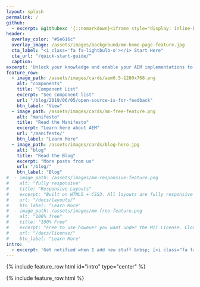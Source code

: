 ```yaml
---
layout: splash
permalink: /
github:
  - excerpt: &githubexc '{::nomarkdown}<iframe style="display: inline-block;" src="https://ghbtns.com/github-btn.html?user=aem-design&repo=aem.design&type=star&count=true&size=large" frameborder="0" scrolling="0" width="160px" height="30px"></iframe> <iframe style="display: inline-block;" src="https://ghbtns.com/github-btn.html?user=aem-design&repo=aem.design&type=fork&count=true&size=large" frameborder="0" scrolling="0" width="158px" height="30px"></iframe>{:/nomarkdown}'
header:
  overlay_color: "#5e616c"
  overlay_image: /assets/images/background/mm-home-page-feature.jpg
  cta_label: "<i class='fa fa-lightbulb-o'></i> Start Here"
  cta_url: "/quick-start-guide/"
  caption:
excerpt: 'Unlock your knowledge and enable your AEM implementations to evolve beyond cognitive bias of the past'
feature_row:
  - image_path: /assets/images/cards/aem6.5-1280x768.png
    alt: "components"
    title: "Component List"
    excerpt: "See component list"
    url: "/blog/2019/06/05/open-source-is-for-feedback"
    btn_label: "View"
  - image_path: /assets/images/cards/mm-free-feature.png
    alt: "manifesto"
    title: "Read the Manifesto"
    excerpt: "Learn here about AEM"
    url: "/manifesto/"
    btn_label: "Learn More"
  - image_path: /assets/images/cards/blog-hero.jpg
    alt: "blog"
    title: "Read the Blog"
    excerpt: "More posts from us"
    url: "/blog/"
    btn_label: "Blog"
#  - image_path: /assets/images/mm-responsive-feature.png
#    alt: "fully responsive"
#    title: "Responsive Layouts"
#    excerpt: "Built on HTML5 + CSS3. All layouts are fully responsive with helpers to augment your content."
#    url: "/docs/layouts/"
#    btn_label: "Learn More"
#  - image_path: /assets/images/mm-free-feature.png
#    alt: "100% free"
#    title: "100% Free"
#    excerpt: "Free to use however you want under the MIT License. Clone it, fork it, customize it, whatever!"
#    url: "/docs/license/"
#    btn_label: "Learn More"
intro:
  - excerpt: 'Get notified when I add new stuff &nbsp; [<i class="fa fa-twitter"></i> @maxbarrass](https://twitter.com/maxbarrass){: .btn .btn--twitter}'
---
```


{% include feature_row.html id="intro" type="center" %}

{% include feature_row.html %}

